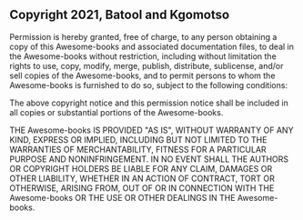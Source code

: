 ## Copyright 2021, Batool and Kgomotso

Permission is hereby granted, free of charge, to any person obtaining a copy of this Awesome-books and associated documentation files, to deal in the Awesome-books without restriction, including without limitation the rights to use, copy, modify, merge, publish, distribute, sublicense, and/or sell copies of the Awesome-books, and to permit persons to whom the Awesome-books is furnished to do so, subject to the following conditions:

The above copyright notice and this permission notice shall be included in all copies or substantial portions of the Awesome-books.

THE Awesome-books IS PROVIDED "AS IS", WITHOUT WARRANTY OF ANY KIND, EXPRESS OR IMPLIED, INCLUDING BUT NOT LIMITED TO THE WARRANTIES OF MERCHANTABILITY, FITNESS FOR A PARTICULAR PURPOSE AND NONINFRINGEMENT. IN NO EVENT SHALL THE AUTHORS OR COPYRIGHT HOLDERS BE LIABLE FOR ANY CLAIM, DAMAGES OR OTHER LIABILITY, WHETHER IN AN ACTION OF CONTRACT, TORT OR OTHERWISE, ARISING FROM, OUT OF OR IN CONNECTION WITH THE Awesome-books OR THE USE OR OTHER DEALINGS IN THE Awesome-books.
